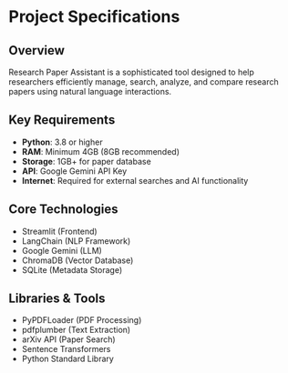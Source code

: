 <!-- 
theme: default
paginate: true
size: 16:9
marp: true
-->

# Project Specifications

## Overview

Research Paper Assistant is a sophisticated tool designed to help researchers efficiently manage, search, analyze, and compare research papers using natural language interactions.

## Key Requirements

- **Python**: 3.8 or higher
- **RAM**: Minimum 4GB (8GB recommended)
- **Storage**: 1GB+ for paper database
- **API**: Google Gemini API Key
- **Internet**: Required for external searches and AI functionality

## Core Technologies

- Streamlit (Frontend)
- LangChain (NLP Framework)
- Google Gemini (LLM)
- ChromaDB (Vector Database)
- SQLite (Metadata Storage)

## Libraries & Tools

- PyPDFLoader (PDF Processing)
- pdfplumber (Text Extraction)
- arXiv API (Paper Search)
- Sentence Transformers
- Python Standard Library